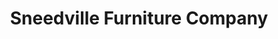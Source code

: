 ---
title: "Sneedville Furniture Company"
url: /sneedville/sneedville-furniture-company/
shop: Möbel
---